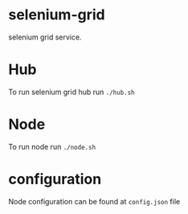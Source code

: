 selenium-grid
=============

selenium grid service.

# Hub

To run selenium grid hub run `./hub.sh`

# Node
To run node run `./node.sh`

# configuration
Node configuration can be found at `config.json` file
